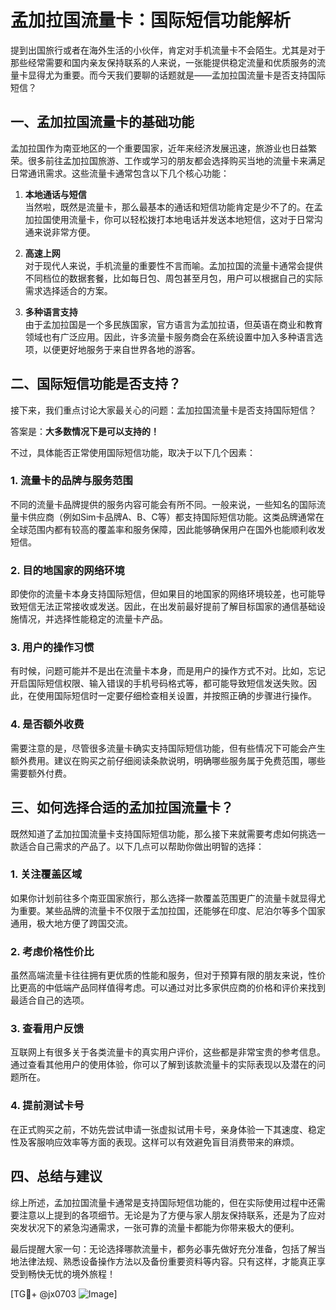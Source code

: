 # 孟加拉国流量卡：国际短信功能解析

提到出国旅行或者在海外生活的小伙伴，肯定对手机流量卡不会陌生。尤其是对于那些经常需要和国内亲友保持联系的人来说，一张能提供稳定流量和优质服务的流量卡显得尤为重要。而今天我们要聊的话题就是——孟加拉国流量卡是否支持国际短信？

## 一、孟加拉国流量卡的基础功能

孟加拉国作为南亚地区的一个重要国家，近年来经济发展迅速，旅游业也日益繁荣。很多前往孟加拉国旅游、工作或学习的朋友都会选择购买当地的流量卡来满足日常通讯需求。这些流量卡通常包含以下几个核心功能：

1. **本地通话与短信**  
   当然啦，既然是流量卡，那么最基本的通话和短信功能肯定是少不了的。在孟加拉国使用流量卡，你可以轻松拨打本地电话并发送本地短信，这对于日常沟通来说非常方便。

2. **高速上网**  
   对于现代人来说，手机流量的重要性不言而喻。孟加拉国的流量卡通常会提供不同档位的数据套餐，比如每日包、周包甚至月包，用户可以根据自己的实际需求选择适合的方案。

3. **多种语言支持**  
   由于孟加拉国是一个多民族国家，官方语言为孟加拉语，但英语在商业和教育领域也有广泛应用。因此，许多流量卡服务商会在系统设置中加入多种语言选项，以便更好地服务于来自世界各地的游客。

## 二、国际短信功能是否支持？

接下来，我们重点讨论大家最关心的问题：孟加拉国流量卡是否支持国际短信？

答案是：**大多数情况下是可以支持的！**

不过，具体能否正常使用国际短信功能，取决于以下几个因素：

### 1. 流量卡的品牌与服务范围  
不同的流量卡品牌提供的服务内容可能会有所不同。一般来说，一些知名的国际流量卡供应商（例如Sim卡品牌A、B、C等）都支持国际短信功能。这类品牌通常在全球范围内都有较高的覆盖率和服务保障，因此能够确保用户在国外也能顺利收发短信。

### 2. 目的地国家的网络环境  
即使你的流量卡本身支持国际短信，但如果目的地国家的网络环境较差，也可能导致短信无法正常接收或发送。因此，在出发前最好提前了解目标国家的通信基础设施情况，并选择性能稳定的流量卡产品。

### 3. 用户的操作习惯  
有时候，问题可能并不是出在流量卡本身，而是用户的操作方式不对。比如，忘记开启国际短信权限、输入错误的手机号码格式等，都可能导致短信发送失败。因此，在使用国际短信时一定要仔细检查相关设置，并按照正确的步骤进行操作。

### 4. 是否额外收费  
需要注意的是，尽管很多流量卡确实支持国际短信功能，但有些情况下可能会产生额外费用。建议在购买之前仔细阅读条款说明，明确哪些服务属于免费范围，哪些需要额外付费。

## 三、如何选择合适的孟加拉国流量卡？

既然知道了孟加拉国流量卡支持国际短信功能，那么接下来就需要考虑如何挑选一款适合自己需求的产品了。以下几点可以帮助你做出明智的选择：

### 1. 关注覆盖区域  
如果你计划前往多个南亚国家旅行，那么选择一款覆盖范围更广的流量卡就显得尤为重要。某些品牌的流量卡不仅限于孟加拉国，还能够在印度、尼泊尔等多个国家通用，极大地方便了跨国交流。

### 2. 考虑价格性价比  
虽然高端流量卡往往拥有更优质的性能和服务，但对于预算有限的朋友来说，性价比更高的中低端产品同样值得考虑。可以通过对比多家供应商的价格和评价来找到最适合自己的选项。

### 3. 查看用户反馈  
互联网上有很多关于各类流量卡的真实用户评价，这些都是非常宝贵的参考信息。通过查看其他用户的使用体验，你可以了解到该款流量卡的实际表现以及潜在的问题所在。

### 4. 提前测试卡号  
在正式购买之前，不妨先尝试申请一张虚拟试用卡号，亲身体验一下其速度、稳定性及客服响应效率等方面的表现。这样可以有效避免盲目消费带来的麻烦。

## 四、总结与建议

综上所述，孟加拉国流量卡通常是支持国际短信功能的，但在实际使用过程中还需要注意以上提到的各项细节。无论是为了方便与家人朋友保持联系，还是为了应对突发状况下的紧急沟通需求，一张可靠的流量卡都能为你带来极大的便利。

最后提醒大家一句：无论选择哪款流量卡，都务必事先做好充分准备，包括了解当地法律法规、熟悉设备操作方法以及备份重要资料等内容。只有这样，才能真正享受到畅快无忧的境外旅程！

[TG💪+ @jx0703 ![Image](https://github.com/user-attachments/assets/dbca1d08-cadb-493c-b0ec-ad6f7a83f270)]